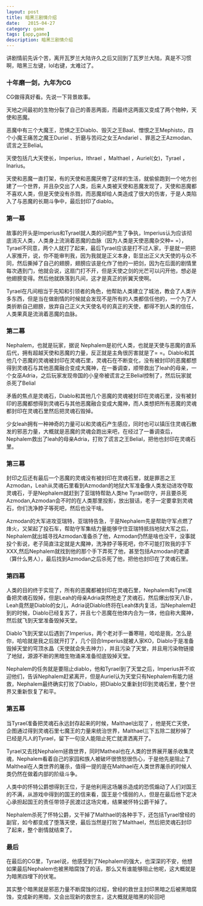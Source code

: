 ```yaml
---
layout: post
title: 暗黑三剧情介绍
date:   2015-04-27
category: game
tags: [app,game]
description: 暗黑三剧情介绍
---
```


讲剧情前先诉个苦，离开瓦罗兰大陆许久之后又回到了瓦罗兰大陆，真是不习惯啊，暗黑三左键，lol右键，太难过了。

### 十年磨一剑，九年为CG

CG做得真好看。先说一下背景故事。

天地之间最初的生物分裂了自己的善恶两面，而最终这两面又变成了两个物种，天使和恶魔。

恶魔中有三个大魔王，恐惧之王Diablo、毁灭之王Baal、憎恨之王Mephisto，四个小魔王痛苦之魔王Duriel 、折磨与苦闷之女王Andariel 、罪恶之王Azmodan、谎言之王Belial。

天使包括几大天使长，Imperius，Ithrael ，Malthael ，Auriel(女)，Tyrael ，Inarius。

天使和恶魔一直打架，有的天使和恶魔厌倦了这样的生活，就偷偷跑到一个地方创建了一个世界，并且杂交出了人类，后来人类被天使和恶魔发现了，天使和恶魔都不喜欢人类，但是天使没有杀戮，而恶魔却给人类造成了很大的伤害，于是人类陷入了与恶魔的长期斗争中，最后封印了diablo。

### 第一幕

故事的开头是Imperius和Tyrael就人类的问题产生了争执，Imperius认为应该彻底消灭人类，人类身上流淌着恶魔的血脉（因为人类是天使恶魔杂交种= =），Tyrael不同意，两个人就打了起来，最后Tyrael应该是打不过人家，于是就一把把人家推开，说，你不能审判我，因为我就是正义本身，彰显出正义大天使的与众不同，然后撕掉了自己的翅膀，翅膀应该是化作了他的一把剑，因为在后面的剧情里每次遇到门，他就会说，这扇门打不开，但是天使之剑的光芒可以闪开他，想必是他翅膀变得。然后他就跌落到凡间，这才是真正的折翼天使啊。

Tyrael在凡间相当于先知和引领者的角色，他帮助人类建立了城池，教会了人类许多东西，但是当在做剧情的时候就会发现不是所有的人类都信任他的，一个为了人类折断自己翅膀，放弃自己正义大天使名号的真正的天使，都得不到人类的信任，人类果真是流淌着恶魔的血脉。

### 第二幕

Nephalem，也就是玩家，据说 Nephalem是初代人类，也就是天使与恶魔的直系后代，拥有超越天使和恶魔的力量，反正就是主角很厉害就是了= =。Diablo和其他几个恶魔的灵魂被封印在灵魂石里，灵魂石在不断变化，没有被封印的恶魔都想得到灵魂石与其他恶魔融合变成大魔神，在一番调查，顺带救出了leah的母亲，一个女巫Adria，之后玩家发现帝国的小皇帝被谎言之王Belial控制了，然后玩家就杀死了Belial

矛盾的焦点是灵魂石，Diablo和其他几个恶魔的灵魂被封印在灵魂石里，没有被封印的恶魔都想得到灵魂石与其他恶魔融合变成大魔神，而人类想把所有恶魔的灵魂都封印在灵魂石里然后把灵魂石毁掉。

少女leah拥有一种神奇的力量可以和灵魂石产生感应，同时也可以镇压住灵魂石散发的邪恶力量，大概就是恶魔的灵魂会跑出来吧，在经过了一番调查后，Nephalem救出了leah的母亲Adria，打败了谎言之王Belial，把他也封印在灵魂石里。

### 第三幕

封印之后还有最后一个恶魔的灵魂没有被封印在灵魂石里，就是罪恶之王Azmodan，Leah从灵魂石里看到Azmodan的地狱大军准备像人类发动进攻夺取灵魂石，于是Nephalem就赶到了亚瑞特帮助人类he Tyrael防守，并且要杀死Azmodan,Azmodan会不时的在人类那里投影，放出狠话，老子一定要拿到灵魂石，你们洗净脖子等死吧，然后也没干啥。

Azmodan的大军进攻亚瑞特，亚瑞特告急，于是Nephalem先是帮助守军点燃了烽火，又架起了投石车，帮助守军集结力量能够守住亚瑞特抵挡地狱大军之后，Nephalem就出城寻找Azmodan准备杀了他，Azmodan仍然是啥也没干，没事就投个影说，老子简直注定就是大魔神，洗净脖子等死吧，你不可能打败我的手下XXX,然后Nephalem就找到他的那个手下弄死了他，甚至包括Azmodan的老婆（算什么男人），最后找到Azmodan之后杀死了他，把他也封印在了灵魂石里。

### 第四幕

人类的目的终于实现了，所有的恶魔都被封印在灵魂石里，Nephalem和Tyrel准备把灵魂石毁掉，但是Leah的母亲Adria突然抢走了灵魂石，然后爆出惊天八卦，Leah竟然是Diablo的女儿，Adria说Diablo终将在Leah体内复活，当Nephalem赶到的时候，Diablo已经复苏了，并且七个恶魔在他体内合为一体，他自称大魔神，然后就飞到天堂准备毁掉天堂。

Diablo飞到天堂以后遇到了Imperius，两个老对手一番寒暄，哈哈是我，怎么是你，哈哈就是我之后就开打了，几个回合Imperius就被人家KO，Diablo于是准备毁掉天堂的穹顶水晶（天使就会失去神力），并且污染了天堂，并且用污染物链接了地狱，源源不断的黑暗生物涌来准备彻底毁掉天堂。

Nephalem的任务就是要阻止diablo，他和Tyrael到了天堂之后，Imperius并不欢迎他们，告诉Nephalem赶紧离开，但是Auriel认为天堂只有Nephalem有能力拯救，Nephalem最终确实打败了Diablo，把Diablo又重新封印到灵魂石里，整个世界又重新恢复了和平。

### 第五幕

当Tyrael准备把灵魂石永远封存起来的时候，Malthael出现了 ，他是死亡天使，企图通过得到灵魂石里七魔王的力量来统治世界，Malthael三下五除二就秒掉了已经是凡人的Tyrael，留下一句没人能阻止死亡就潇洒离开了。

Tyrael又去找Nephalem拯救世界，同时Matheal也在人类的世界展开屠杀收集灵魂，Nephalem看着自己的家园和族人被破坏很愤怒很伤心，于是他先是阻止了Maltheal在人类世界的屠杀，值得一提的是在Malthael在人类世界屠杀的时候人类仍然在做着内部的阶级斗争。

人类中的怀特公爵想得到王位，于是他利用这场屠杀造成的恐慌煽动了人们对国王的不满，从游戏中得到的国王的信来看，国王是个懦弱的人，但是在最后他下定决心承担起国王的责任带领子民渡过这场灾难，结果被怀特公爵干掉了。

Nephalem杀死了怀特公爵，又干掉了Malthael的各种手下，还包括Tyrael曾经的副官，如今都变成了堕落天使，最后当然是打败了Malthael，然后把灵魂石封印了起来，整个剧情就结束了。

### 最后

在最后的CG里，Tyrael说，他感受到了Nephalem的强大，也深深的不安，他想如果最后Nephalem也被黑暗腐蚀了的话，那么又有谁能够阻止他呢，这大概就是为暗黑四埋下的伏笔。

其实整个暗黑就是邪恶力量不断腐蚀的过程，曾经的救世主封印黑暗之后被黑暗腐蚀，变成新的黑暗，又会出现新的救世主，这大概就是暗黑的轮回吧